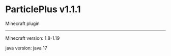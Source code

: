 # ParticlePlus v1.1.1
Minecraft plugin

---------------------------------------

Minecraft version:
1.8-1.19

java version: 
java 17
